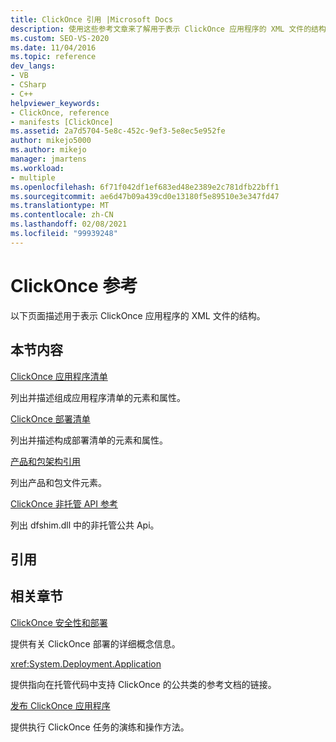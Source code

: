 ```yaml
---
title: ClickOnce 引用 |Microsoft Docs
description: 使用这些参考文章来了解用于表示 ClickOnce 应用程序的 XML 文件的结构。
ms.custom: SEO-VS-2020
ms.date: 11/04/2016
ms.topic: reference
dev_langs:
- VB
- CSharp
- C++
helpviewer_keywords:
- ClickOnce, reference
- manifests [ClickOnce]
ms.assetid: 2a7d5704-5e8c-452c-9ef3-5e8ec5e952fe
author: mikejo5000
ms.author: mikejo
manager: jmartens
ms.workload:
- multiple
ms.openlocfilehash: 6f71f042df1ef683ed48e2389e2c781dfb22bff1
ms.sourcegitcommit: ae6d47b09a439cd0e13180f5e89510e3e347fd47
ms.translationtype: MT
ms.contentlocale: zh-CN
ms.lasthandoff: 02/08/2021
ms.locfileid: "99939248"
---
```

# <a name="clickonce-reference"></a>ClickOnce 参考
以下页面描述用于表示 ClickOnce 应用程序的 XML 文件的结构。

## <a name="in-this-section"></a>本节内容
 [ClickOnce 应用程序清单](../deployment/clickonce-application-manifest.md)

 列出并描述组成应用程序清单的元素和属性。

 [ClickOnce 部署清单](../deployment/clickonce-deployment-manifest.md)

 列出并描述构成部署清单的元素和属性。

 [产品和包架构引用](../deployment/product-and-package-schema-reference.md)

 列出产品和包文件元素。

 [ClickOnce 非托管 API 参考](../deployment/clickonce-unmanaged-api-reference.md)

 列出 dfshim.dll 中的非托管公共 Api。

## <a name="reference"></a>引用

## <a name="related-sections"></a>相关章节
 [ClickOnce 安全性和部署](../deployment/clickonce-security-and-deployment.md)

 提供有关 ClickOnce 部署的详细概念信息。

<xref:System.Deployment.Application>

 提供指向在托管代码中支持 ClickOnce 的公共类的参考文档的链接。

 [发布 ClickOnce 应用程序](../deployment/publishing-clickonce-applications.md)

 提供执行 ClickOnce 任务的演练和操作方法。